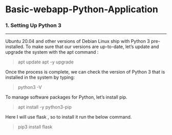 # Basic-webapp-Python-Application

### 1. Setting Up Python 3
--- 
Ubuntu 20.04 and other versions of Debian Linux ship with Python 3 pre-installed. To make sure that our versions are up-to-date, let’s update and upgrade the system with the apt command :

> apt update
> apt -y upgrade

Once the process is complete, we can check the version of Python 3 that is installed in the system by typing:

> python3 -V 



To manage software packages for Python, let’s install pip.

> apt install -y python3-pip

Here I will use flask , so to install it run the below command.

> pip3 install flask








